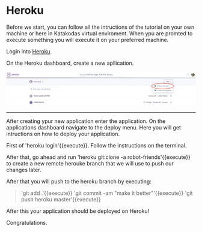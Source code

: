 # Heroku

Before we start, you can follow all the intructions of the tutorial on your own machine or here in Katakodas virtual enviroment. When ypu are promted to execute something you will execute it on your preferred machine.

Login into [Heroku](https://id.heroku.com/login).

On the Heroku dashboard, create a new apllication.

![New App](assets/heroku_new_app.png)

-------- 

After creating ypur new application enter the application. On the applications dashboard navigate to the deploy menu. Here you will get intructions on how to deploy your application.

First of 'heroku login'{{execute}}. Follow the instructions on the terminal.

After that, go ahead and run 'heroku git:clone -a robot-friends'{{execute}} to create a new remote herouke branch that we will use to push our changes later. 

After that you will push to the heroku branch by executing:

  >'git add .'{{execute}}
  >'git commit -am "make it better"'{{execute}}
  >'git push heroku master'{{execute}}

After this your application should be deployed on Heroku! 

Congratulations.



